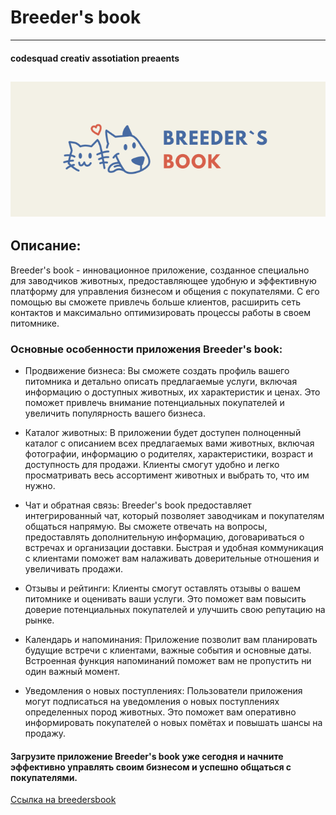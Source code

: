 # Breeder's book

---
#### codesquad creativ assotiation preaents
![logo](src/main/resources/readme-resources/BB_logo.png)
---


## Описание:

Breeder's book - инновационное приложение, созданное специально для заводчиков животных, предоставляющее удобную и эффективную платформу для управления бизнесом и общения с покупателями. С его помощью вы сможете привлечь больше клиентов, расширить сеть контактов и максимально оптимизировать процессы работы в своем питомнике.

### Основные особенности приложения Breeder's book:

+ Продвижение бизнеса: Вы сможете создать профиль вашего питомника и детально описать предлагаемые услуги, включая информацию о доступных животных, их характеристик и ценах. Это поможет привлечь внимание потенциальных покупателей и увеличить популярность вашего бизнеса.

+ Каталог животных: В приложении будет доступен полноценный каталог с описанием всех предлагаемых вами животных, включая фотографии, информацию о родителях, характеристики, возраст и доступность для продажи. Клиенты смогут удобно и легко просматривать весь ассортимент животных и выбрать то, что им нужно.

+ Чат и обратная связь: Breeder's book предоставляет интегрированный чат, который позволяет заводчикам и покупателям общаться напрямую. Вы сможете отвечать на вопросы, предоставлять дополнительную информацию, договариваться о встречах и организации доставки. Быстрая и удобная коммуникация с клиентами поможет вам налаживать доверительные отношения и увеличивать продажи.

+ Отзывы и рейтинги: Клиенты смогут оставлять отзывы о вашем питомнике и оценивать ваши услуги. Это поможет вам повысить доверие потенциальных покупателей и улучшить свою репутацию на рынке.

+ Календарь и напоминания: Приложение позволит вам планировать будущие встречи с клиентами, важные события и основные даты. Встроенная функция напоминаний поможет вам не пропустить ни один важный момент.

+ Уведомления о новых поступлениях: Пользователи приложения могут подписаться на уведомления о новых поступлениях определенных пород животных. Это поможет вам оперативно информировать покупателей о новых помётах и повышать шансы на продажу.

#### Загрузите приложение Breeder's book уже сегодня и начните эффективно управлять своим бизнесом и успешно общаться с покупателями.
[Ссылка на breedersbook](https://breedersbook.ru)